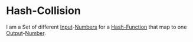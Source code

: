 # Hash-Collision

I am a Set of different [Input](60042.md)-[Numbers](60000.md) for a [Hash-Function](13000019.md) that map to one [Output](60017.md)-[Number](60000.md). 